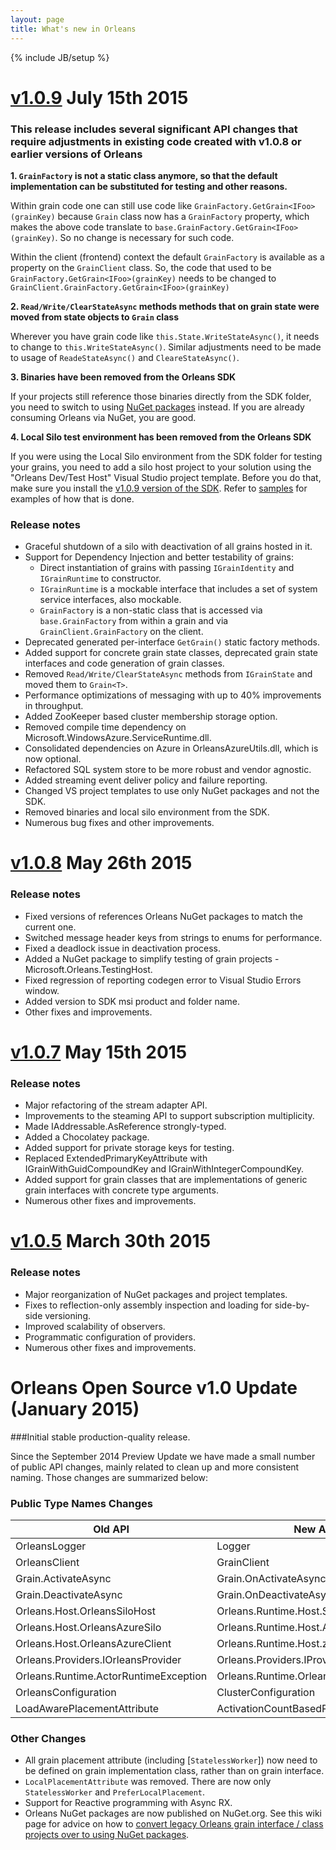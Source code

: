 ```yaml
---
layout: page
title: What's new in Orleans
---
```

{% include JB/setup %}

# [v1.0.9](https://github.com/dotnet/orleans/releases/tag/v1.0.9) July 15th  2015

### This release includes several significant API changes that require adjustments in existing code created with v1.0.8 or earlier versions of Orleans  ###

**1. `GrainFactory` is not a static class anymore, so that the default implementation can be substituted for testing and other reasons.**

Within grain code one can still use code like `GrainFactory.GetGrain<IFoo>(grainKey)` because `Grain` class now has a `GrainFactory` property, which makes the above code translate to `base.GrainFactory.GetGrain<IFoo>(grainKey)`. So no change is necessary for such code.

Within the client (frontend) context the default `GrainFactory` is available as a property on the `GrainClient` class. So, the code that used to be `GrainFactory.GetGrain<IFoo>(grainKey)` needs to be changed to `GrainClient.GrainFactory.GetGrain<IFoo>(grainKey)`

**2. `Read/Write/ClearStateAsync` methods methods that on grain state were moved from state objects to `Grain` class**

Wherever you have grain code like `this.State.WriteStateAsync()`, it needs to change to `this.WriteStateAsync()`. Similar adjustments need to be made to usage of `ReadeStateAsync()` and `CleareStateAsync()`.

**3. Binaries have been removed from the Orleans SDK**

If your projects still reference those binaries directly from the SDK folder, you need to switch to using [NuGet packages](Nugets) instead. If you are already consuming Orleans via NuGet, you are good.

**4. Local Silo test environment has been removed from the Orleans SDK**

If you were using the Local Silo environment from the SDK folder for testing your grains, you need to add a silo host project to your solution using the "Orleans Dev/Test Host" Visual Studio project template. Before you do that, make sure you install the [v1.0.9 version of the SDK](https://github.com/dotnet/orleans/releases/download/v1.0.9/orleans_setup.msi). Refer to [samples](https://github.com/dotnet/orleans/tree/master/Samples) for examples of how that is done.

### Release notes

* Graceful shutdown of a silo with deactivation of all grains hosted in it.
* Support for Dependency Injection and better testability of grains: 
	* Direct instantiation of grains with passing `IGrainIdentity` and `IGrainRuntime` to constructor.
	* `IGrainRuntime` is a mockable interface that includes a set of system service interfaces, also mockable.
	* `GrainFactory` is a non-static class that is accessed via `base.GrainFactory`  from within a grain and via  `GrainClient.GrainFactory`  on the client.
* Deprecated generated per-interface `GetGrain()` static factory methods.
* Added support for concrete grain state classes, deprecated grain state interfaces and code generation of grain classes.
* Removed `Read/Write/ClearStateAsync` methods from `IGrainState` and moved them to `Grain<T>`.
* Performance optimizations of messaging with up to 40% improvements in throughput.
* Added ZooKeeper based cluster membership storage option.
* Removed compile time dependency on Microsoft.WindowsAzure.ServiceRuntime.dll.
* Consolidated dependencies on Azure in OrleansAzureUtils.dll, which is now optional.
* Refactored SQL system store to be more robust and vendor agnostic.
* Added streaming event deliver policy and failure reporting.
* Changed VS project templates to use only NuGet packages and not the SDK.
* Removed binaries and local silo environment from the SDK.
* Numerous bug fixes and other improvements.

# [v1.0.8](https://github.com/dotnet/orleans/releases/tag/v1.0.8) May 26th  2015

### Release notes

* Fixed versions of references Orleans NuGet packages to match the current one.
* Switched message header keys from strings to enums for performance.
* Fixed a deadlock issue in deactivation process.
* Added a NuGet package to simplify testing of grain projects - Microsoft.Orleans.TestingHost.
* Fixed regression of reporting codegen error to Visual Studio Errors window.
* Added version to SDK msi product and folder name.
* Other fixes and improvements.

# [v1.0.7](https://github.com/dotnet/orleans/releases/tag/v1.0.7) May 15th  2015

### Release notes

* Major refactoring of the stream adapter API.
* Improvements to the steaming API to support subscription multiplicity.
* Made IAddressable.AsReference strongly-typed.
* Added a Chocolatey package.
* Added support for private storage keys for testing.
* Replaced ExtendedPrimaryKeyAttribute with IGrainWithGuidCompoundKey and IGrainWithIntegerCompoundKey.
* Added support for grain classes that are implementations of generic grain interfaces with concrete type arguments.
* Numerous other fixes and improvements.

# [v1.0.5](https://github.com/dotnet/orleans/releases/tag/v1.0.5) March 30th  2015

### Release notes

* Major reorganization of NuGet packages and project templates.
* Fixes to reflection-only assembly inspection and loading for side-by-side versioning.
* Improved scalability of observers.
* Programmatic configuration of providers.
* Numerous other fixes and improvements.



# Orleans Open Source v1.0 Update (January 2015)

###Initial stable production-quality release.

Since the September 2014 Preview Update we have made a small number of public API changes, mainly related to clean up and more consistent naming. Those changes are summarized below:

### Public Type Names Changes

Old API   | New API
------------- | -------------
OrleansLogger | Logger
OrleansClient | GrainClient 
Grain.ActivateAsync | Grain.OnActivateAsync
Grain.DeactivateAsync | Grain.OnDeactivateAsync
Orleans.Host.OrleansSiloHost | Orleans.Runtime.Host.SiloHost 
Orleans.Host.OrleansAzureSilo | Orleans.Runtime.Host.AzureSilo
Orleans.Host.OrleansAzureClient| Orleans.Runtime.Host.zureClient
Orleans.Providers.IOrleansProvider | Orleans.Providers.IProvider
Orleans.Runtime.ActorRuntimeException | Orleans.Runtime.OrleansException
OrleansConfiguration | ClusterConfiguration
LoadAwarePlacementAttribute | ActivationCountBasedPlacementAttribute

### Other Changes

* All grain placement attribute (including [`StatelessWorker`]) now need to be defined on grain implementation class, rather than on grain interface.
* `LocalPlacementAttribute` was removed. There are now only `StatelessWorker` and `PreferLocalPlacement`.
* Support for Reactive programming with Async RX. 
* Orleans NuGet packages are now published on NuGet.org. 
  See this wiki page for advice on how to [convert legacy Orleans grain interface / class projects over to using NuGet packages](Convert-Orleans-v0.9-csproj-to-Use-v1.0-NuGet).



